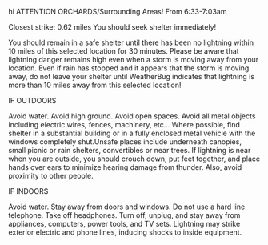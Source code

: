 hi
ATTENTION ORCHARDS/Surrounding Areas! From 6:33-7:03am


 Closest strike: 0.62 miles
You should seek shelter immediately!

You should remain in a safe shelter until there has been no lightning within 10 miles of this selected location for 30 minutes. Please be aware that lightning danger remains high even when a storm is moving away from your location. Even if rain has stopped and it appears that the storm is moving away, do not leave your shelter until WeatherBug indicates that lightning is more than 10 miles away from this selected location!

IF OUTDOORS

Avoid water. Avoid high ground. Avoid open spaces. Avoid all metal objects including electric wires, fences, machinery, etc... Where possible, find shelter in a substantial building or in a fully enclosed metal vehicle with the windows completely shut.Unsafe places include underneath canopies, small picnic or rain shelters, convertibles or near trees. If lightning is near when you are outside, you should crouch down, put feet together, and place hands over ears to minimize hearing damage from thunder. Also, avoid proximity to other people.

IF INDOORS

Avoid water. Stay away from doors and windows. Do not use a hard line telephone. Take off headphones. Turn off, unplug, and stay away from appliances, computers, power tools, and TV sets. Lightning may strike exterior electric and phone lines, inducing shocks to inside equipment.
